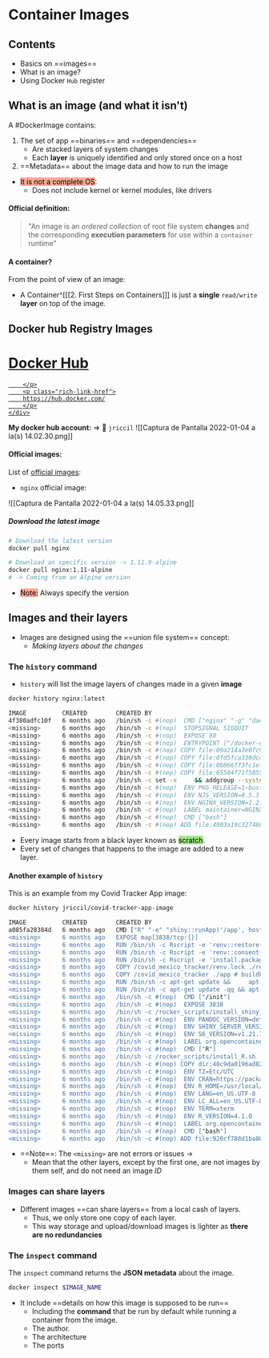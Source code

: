 ---
---

# Container Images

## Contents
- Basics on ==images==
- What is an image?
- Using Docker `Hub` register

## What is an image (and what it isn't)

A #DockerImage contains:
1. The set of app ==binaries== and ==dependencies==
	- Are stacked layers of system changes
	- Each **layer** is uniquely identified and only stored once on a host
2. ==Metadata== about the image data and how to run the image

-  <mark style='background-color: #FFA793 !important'>It is not a complete OS</mark>:
	- Does not include kernel or kernel modules, like drivers

#### Official definition:
> "An image is an *ordered collection* of root file system **changes** and the corresponding **execution parameters** for use within a `container` runtime"

#### A container?
From the point of view of an image:
- A Container^[[[2. First Steps on Containers]]] is just a **single** `read/write` **layer** on top of the image.


## Docker hub Registry Images

<div class="rich-link-card-container"><a class="rich-link-card" href="https://hub.docker.com/" target="_blank">
	<div class="rich-link-image-container">
		<div class="rich-link-image" style="background-image: url('https://hub.docker.com/favicon.ico')">
	</div>
	</div>
	<div class="rich-link-card-text">
		<h1 class="rich-link-card-title">Docker Hub</h1>
		<p class="rich-link-card-description">
		
		</p>
		<p class="rich-link-href">
		https://hub.docker.com/
		</p>
	</div>
</a></div>

**My docker hub account:** => 🐳 `jriccil` 
![[Captura de Pantalla 2022-01-04 a la(s) 14.02.30.png]]

#### Official images:

List of [official images](https://github.com/docker-library/official-images/tree/master/library):

- `nginx` official image:

![[Captura de Pantalla 2022-01-04 a la(s) 14.05.33.png]]

##### Download the latest image

```bash
# Download the latest version
docker pull nginx

# Download an specific version -> 1.11.9-alpine
docker pull nginx:1.11-alpine
# -> Coming from an Alpine version
```

- <mark style='background-color: #FFA793 !important'>Note:</mark> Always specify the version

## Images and their layers

- Images are designed using the ==union file system== concept:
	- *Making layers about the changes*

### The `history` command
- `history` will list the image layers of changes made in a given **image**

```bash
docker history nginx:latest
```
```bash
IMAGE          CREATED        CREATED BY                                      SIZE      COMMENT
4f380adfc10f   6 months ago   /bin/sh -c #(nop)  CMD ["nginx" "-g" "daemon…   0B
<missing>      6 months ago   /bin/sh -c #(nop)  STOPSIGNAL SIGQUIT           0B
<missing>      6 months ago   /bin/sh -c #(nop)  EXPOSE 80                    0B
<missing>      6 months ago   /bin/sh -c #(nop)  ENTRYPOINT ["/docker-entr…   0B
<missing>      6 months ago   /bin/sh -c #(nop) COPY file:09a214a3e07c919a…   4.61kB
<missing>      6 months ago   /bin/sh -c #(nop) COPY file:0fd5fca330dcd6a7…   1.04kB
<missing>      6 months ago   /bin/sh -c #(nop) COPY file:0b866ff3fc1ef5b0…   1.96kB
<missing>      6 months ago   /bin/sh -c #(nop) COPY file:65504f71f5855ca0…   1.2kB
<missing>      6 months ago   /bin/sh -c set -x     && addgroup --system -…   63.9MB
<missing>      6 months ago   /bin/sh -c #(nop)  ENV PKG_RELEASE=1~buster     0B
<missing>      6 months ago   /bin/sh -c #(nop)  ENV NJS_VERSION=0.5.3        0B
<missing>      6 months ago   /bin/sh -c #(nop)  ENV NGINX_VERSION=1.21.0     0B
<missing>      6 months ago   /bin/sh -c #(nop)  LABEL maintainer=NGINX Do…   0B
<missing>      6 months ago   /bin/sh -c #(nop)  CMD ["bash"]                 0B
<missing>      6 months ago   /bin/sh -c #(nop) ADD file:4903a19c327468b0e…   69.3MB
```

- Every image starts from a black layer known as <mark style='background-color: #9CE684 !important'>scratch</mark>.
- Every set of changes that happens to the image are added to a new layer.

#### Another example of `history`
This is an example from my Covid Tracker App image:

```bash
docker history jriccil/covid-tracker-app-image
```
```bash
IMAGE          CREATED        CREATED BY                                      SIZE      COMMENT
a085fa28384d   6 months ago   CMD ["R" "-e" "shiny::runApp('/app', host = …   0B        buildkit.dockerfile.v0
<missing>      6 months ago   EXPOSE map[3838/tcp:{}]                         0B        buildkit.dockerfile.v0
<missing>      6 months ago   RUN /bin/sh -c Rscript -e 'renv::restore()' …   391MB     buildkit.dockerfile.v0
<missing>      6 months ago   RUN /bin/sh -c Rscript -e 'renv::consent(pro…   0B        buildkit.dockerfile.v0
<missing>      6 months ago   RUN /bin/sh -c Rscript -e 'install.packages(…   1.48MB    buildkit.dockerfile.v0
<missing>      6 months ago   COPY /covid_mexico_tracker/renv.lock ./renv.…   18.1kB    buildkit.dockerfile.v0
<missing>      6 months ago   COPY /covid_mexico_tracker ./app # buildkit     4.55MB    buildkit.dockerfile.v0
<missing>      6 months ago   RUN /bin/sh -c apt-get update &&     apt-get…   29.9MB    buildkit.dockerfile.v0
<missing>      6 months ago   RUN /bin/sh -c apt-get update -qq && apt-get…   181MB     buildkit.dockerfile.v0
<missing>      6 months ago   /bin/sh -c #(nop)  CMD ["/init"]                0B
<missing>      6 months ago   /bin/sh -c #(nop)  EXPOSE 3838                  0B
<missing>      6 months ago   /bin/sh -c /rocker_scripts/install_shiny_ser…   541MB
<missing>      6 months ago   /bin/sh -c #(nop)  ENV PANDOC_VERSION=default   0B
<missing>      6 months ago   /bin/sh -c #(nop)  ENV SHINY_SERVER_VERSION=…   0B
<missing>      6 months ago   /bin/sh -c #(nop)  ENV S6_VERSION=v1.21.7.0     0B
<missing>      6 months ago   /bin/sh -c #(nop)  LABEL org.opencontainers.…   0B
<missing>      6 months ago   /bin/sh -c #(nop)  CMD ["R"]                    0B
<missing>      6 months ago   /bin/sh -c /rocker_scripts/install_R.sh         770MB
<missing>      6 months ago   /bin/sh -c #(nop) COPY dir:48c9da0196ad8240a…   61.7kB
<missing>      6 months ago   /bin/sh -c #(nop)  ENV TZ=Etc/UTC               0B
<missing>      6 months ago   /bin/sh -c #(nop)  ENV CRAN=https://packagem…   0B
<missing>      6 months ago   /bin/sh -c #(nop)  ENV R_HOME=/usr/local/lib…   0B
<missing>      6 months ago   /bin/sh -c #(nop)  ENV LANG=en_US.UTF-8         0B
<missing>      6 months ago   /bin/sh -c #(nop)  ENV LC_ALL=en_US.UTF-8       0B
<missing>      6 months ago   /bin/sh -c #(nop)  ENV TERM=xterm               0B
<missing>      6 months ago   /bin/sh -c #(nop)  ENV R_VERSION=4.1.0          0B
<missing>      6 months ago   /bin/sh -c #(nop)  LABEL org.opencontainers.…   0B
<missing>      6 months ago   /bin/sh -c #(nop)  CMD ["bash"]                 0B
<missing>      6 months ago   /bin/sh -c #(nop) ADD file:920cf788d1ba88f76…   72.7MB
```

- ==Note==: The `<missing>` are not errors or issues ->
	- Mean that the other layers, except by the first one, are not images by them self, and do not need an image $ID$ 

### Images can share layers

- Different images ==can share layers== from a local cash of layers.
	- Thus, we only store one copy of each layer.
	- This way storage and upload/download images is lighter as **there are no redundancies**

### The `inspect` command

The `inspect` command returns the **JSON metadata** about the image.

```bash
docker inspect $IMAGE_NAME
```

- It include ==details on how this image is supposed to be run==
	- Including the **command** that be run by default while running a container from the image.
	- The author.
	- The architecture
	- The ports